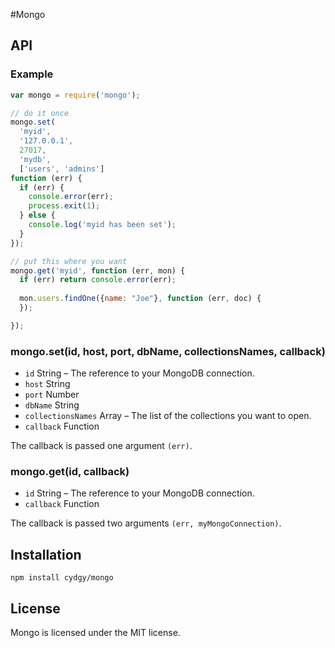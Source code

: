 #Mongo

## API

### Example

```Javascript
var mongo = require('mongo');

// do it once
mongo.set(
  'myid',
  '127.0.0.1',
  27017,
  'mydb',
  ['users', 'admins']
function (err) {
  if (err) {
    console.error(err);
    process.exit(1);
  } else {
    console.log('myid has been set');
  }
});

// put this where you want
mongo.get('myid', function (err, mon) {
  if (err) return console.error(err);
  
  mon.users.findOne({name: "Joe"}, function (err, doc) {
  });

});
```

### mongo.set(id, host, port, dbName, collectionsNames, callback)
* `id` String – The reference to your MongoDB connection.
* `host` String
* `port` Number
* `dbName` String
* `collectionsNames` Array – The list of the collections you want to open.
* `callback` Function

The callback is passed one argument `(err)`.

### mongo.get(id, callback)
* `id` String – The reference to your MongoDB connection.
* `callback` Function

The callback is passed two arguments `(err, myMongoConnection)`.

## Installation

```Shell
npm install cydgy/mongo
```

## License

Mongo is licensed under the MIT license.
